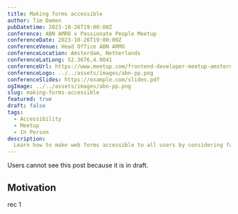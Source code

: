 ```yaml
---
title: Making forms accessible
author: Tim Damen
pubDatetime: 2023-10-26T19:00:00Z
conference: ABN AMRO x Passionate People Meetup
conferenceDate: 2023-10-26T19:00:00Z
conferenceVenue: Head Office ABN ARMO
conferenceLocation: Amsterdam, Netherlands
conferenceLatLong: 52.3676,4.9041
conferenceUrl: https://www.meetup.com/frontend-developer-meetup-amsterdam/events/294224306/
conferenceLogo: ../../assets/images/abn-pp.png
conferenceSlides: https://example.com/slides.pdf
ogImage: ../../assets/images/abn-pp.png
slug: making-forms-accessible
featured: true
draft: false
tags:
  - Accessibility
  - Meetup
  - In Person
description:
  Learn how to make web forms accessible to all users by considering factors such as proper label placement, appropriate input types, and ARIA role usage. With practical tips and real-life examples, you can create fully functional and inclusive online forms that work for everyone.
---
```


Users cannot see this post because it is in draft.

## Motivation

rec 1
